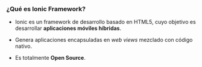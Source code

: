 ### ¿Qué es Ionic Framework?

- Ionic es un framework de desarrollo basado en HTML5, cuyo objetivo es desarrollar **aplicaciones móviles híbridas**.

- Genera aplicaciones encapsuladas en *web views* mezclado con código nativo.

- Es totalmente **Open Source**.
